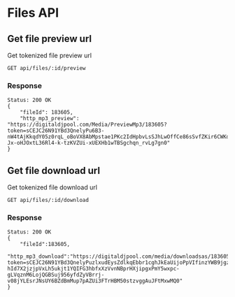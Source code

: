 # Files API

## Get file preview url

Get tokenized file preview url

```
GET api/files/:id/preview
```

### Response

```
Status: 200 OK
{
    "fileId": 183605,
    "http_mp3_preview": "https://digitaldjpool.com/Media/PreviewMp3/183605?token=sCEJC26N91YBd3QnelyPu6B3-nW4tAjKkqdY05z0rqL_oBoVX8AbMpstae1PKc2IdHpbvLsSJhLwOffCe86sSvfZKir6CWKdYZVQsJzRP9cZOJ4TbECvWIiHzDNFY5vkZUvjngPix1g74YMLUrWtKjr49x050jS0wy4WnFiet3NyHnjT8qS8VF8ATeTM06ncWhskiuojJbJyQ-Jx-oHJOxtL36Rl4-k-tzKVZUi-xUEXHb1wTBSgchqn_rvLg7gn0"
}
```

## Get file download url

Get tokenized file download url

```
GET api/files/:id/download
```

### Response

```
Status: 200 OK
{
    "fileId":183605,
    "http_mp3_download":"https://digitaldjpool.com/media/downloadsas/183605?token=sCEJC26N91YBd3QnelyPuzlxudEysZdlkqEbbr1cghJkEaUijoPpVIfinzYWB9jgzsgXjRnjx2gnDKHEgfwrXBmc5B_fP7N6B9zdsLMOlJ_bQsU8gJx-hId7X2jzjpVxLh5ukjt1YQIFG3hbfxXzVvnNBprHXjipgxPmY5wxpc-gLVqznM6LojQGBSuj956yfdZyVBrrj-v08jYLEsrJNsUY6BZdBmMup7pAZUi3FTrHBM50stzvggAuJFtMxwMQ0"
}
```